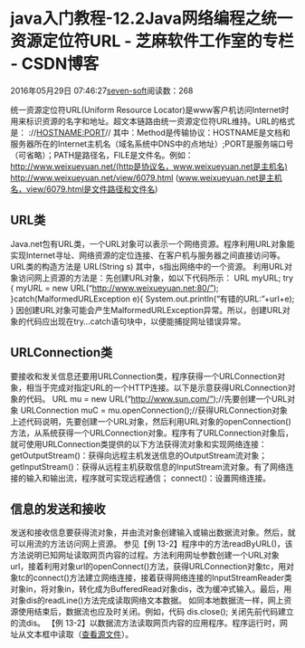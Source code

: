 
# java入门教程-12.2Java网络编程之统一资源定位符URL -  芝麻软件工作室的专栏 - CSDN博客


2016年05月29日 07:46:27[seven-soft](https://me.csdn.net/softn)阅读数：268


统一资源定位符URL(Uniform Resource Locator)是www客户机访问Internet时用来标识资源的名字和地址。超文本链路由统一资源定位符URL维持。URL的格式是：
<METHOD>://<HOSTNAME:PORT>/<PATH>/<FILE>
其中：Method是传输协议：HOSTNAME是文档和服务器所在的Internet主机名（域名系统中DNS中的点地址）;PORT是服务端口号（可省略）；PATH是路径名，FILE是文件名。例如：
http://www.weixueyuan.net/(http是协议名，www.weixueyuan.net是主机名)
http://www.weixueyuan.net/view/6079.html (www.weixueyuan.net是主机名，view/6079.html是文件路径和文件名)
## URL类
Java.net包有URL类，一个URL对象可以表示一个网络资源。程序利用URL对象能实现Internet寻址、网络资源的定位连接、在客户机与服务器之间直接访问等。URL类的构造方法是
URL(String s)
其中，s指出网络中的一个资源。
利用URL对象访问网上资源的方法是：先创建URL对象，如以下代码所示：
URL myURL;
try {
myURL = new URL(“http://www.weixueyuan.net:80/”);
}catch(MalformedURLException e){
System.out.println(“有错的URL:”+url+e);
}
因创建URL对象可能会产生MalformedURLException异常。所以，创建URL对象的代码应出现在try…catch语句块中，以便能捕捉网址错误异常。
## URLConnection类
要接收和发关信息还要用URLConnection类，程序获得一个URLConnection对象，相当于完成对指定URL的一个HTTP连接。以下是示意获得URLConnection对象的代码。
URL mu = new URL(“http://www.sun.com/”);//先要创建一个URL对象
URLConnection muC = mu.openConnection();//获得URLConnection对象
上述代码说明，先要创建一个URL对象，然后利用URL对象的openConnection()方法，从系统获得一个URLConnection对象。程序有了URLConnection对象后，就可使用URLConnection类提供的以下方法获得流对象和实现网络连接：getOutputStream()：获得向远程主机发送信息的OutputStream流对象；
getInputStream()：获得从远程主机获取信息的InputStream流对象。有了网络连接的输入和输出流，程序就可实现远程通信；
connect()：设置网络连接。
## 信息的发送和接收
发送和接收信息要获得流对象，并由流对象创建输入或输出数据流对象。然后，就可以用流的方法访问网上资源。
参见【例 13-2】程序中的方法readByURL()，该方法说明已知网址读取网页内容的过程。方法利用网址参数创建一个URL对象url，接着利用对象url的openConnect()方法，获得URLConnection对象tc，用对象tc的connect()方法建立网络连接，接着获得网络连接的InputStreamReader类对象in，将对象in，转化成为BufferedRead对象dis，改为缓冲式输入。最后，用对象dis的readLine()方法完成读取网络文本数据。
如同本地数据流一样，网上资源使用结束后，数据流也应及时关闭。例如，代码
dis.close();
关闭先前代码建立的流dis。
【例 13-2】以数据流方法读取网页内容的应用程序。程序运行时，网址从文本框中读取（[查看源文件](http://www.weixueyuan.net/uploads/code/java/rumen/13-2.txt)）。


